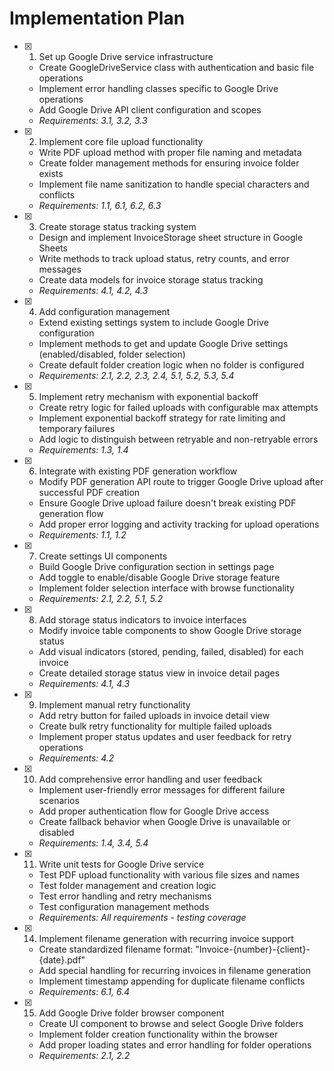 # Implementation Plan

- [x] 1. Set up Google Drive service infrastructure
  - Create GoogleDriveService class with authentication and basic file operations
  - Implement error handling classes specific to Google Drive operations
  - Add Google Drive API client configuration and scopes
  - _Requirements: 3.1, 3.2, 3.3_

- [x] 2. Implement core file upload functionality
  - Write PDF upload method with proper file naming and metadata
  - Create folder management methods for ensuring invoice folder exists
  - Implement file name sanitization to handle special characters and conflicts
  - _Requirements: 1.1, 6.1, 6.2, 6.3_

- [x] 3. Create storage status tracking system
  - Design and implement InvoiceStorage sheet structure in Google Sheets
  - Write methods to track upload status, retry counts, and error messages
  - Create data models for invoice storage status tracking
  - _Requirements: 4.1, 4.2, 4.3_

- [x] 4. Add configuration management
  - Extend existing settings system to include Google Drive configuration
  - Implement methods to get and update Google Drive settings (enabled/disabled, folder selection)
  - Create default folder creation logic when no folder is configured
  - _Requirements: 2.1, 2.2, 2.3, 2.4, 5.1, 5.2, 5.3, 5.4_

- [x] 5. Implement retry mechanism with exponential backoff
  - Create retry logic for failed uploads with configurable max attempts
  - Implement exponential backoff strategy for rate limiting and temporary failures
  - Add logic to distinguish between retryable and non-retryable errors
  - _Requirements: 1.3, 1.4_

- [x] 6. Integrate with existing PDF generation workflow
  - Modify PDF generation API route to trigger Google Drive upload after successful PDF creation
  - Ensure Google Drive upload failure doesn't break existing PDF generation flow
  - Add proper error logging and activity tracking for upload operations
  - _Requirements: 1.1, 1.2_

- [x] 7. Create settings UI components
  - Build Google Drive configuration section in settings page
  - Add toggle to enable/disable Google Drive storage feature
  - Implement folder selection interface with browse functionality
  - _Requirements: 2.1, 2.2, 5.1, 5.2_

- [x] 8. Add storage status indicators to invoice interfaces
  - Modify invoice table components to show Google Drive storage status
  - Add visual indicators (stored, pending, failed, disabled) for each invoice
  - Create detailed storage status view in invoice detail pages
  - _Requirements: 4.1, 4.3_

- [x] 9. Implement manual retry functionality
  - Add retry button for failed uploads in invoice detail view
  - Create bulk retry functionality for multiple failed uploads
  - Implement proper status updates and user feedback for retry operations
  - _Requirements: 4.2_

- [x] 10. Add comprehensive error handling and user feedback
  - Implement user-friendly error messages for different failure scenarios
  - Add proper authentication flow for Google Drive access
  - Create fallback behavior when Google Drive is unavailable or disabled
  - _Requirements: 1.4, 3.4, 5.4_

- [x] 11. Write unit tests for Google Drive service
  - Test PDF upload functionality with various file sizes and names
  - Test folder management and creation logic
  - Test error handling and retry mechanisms
  - Test configuration management methods
  - _Requirements: All requirements - testing coverage_

- [x] 14. Implement filename generation with recurring invoice support
  - Create standardized filename format: "Invoice-{number}-{client}-{date}.pdf"
  - Add special handling for recurring invoices in filename generation
  - Implement timestamp appending for duplicate filename conflicts
  - _Requirements: 6.1, 6.4_

- [x] 15. Add Google Drive folder browser component
  - Create UI component to browse and select Google Drive folders
  - Implement folder creation functionality within the browser
  - Add proper loading states and error handling for folder operations
  - _Requirements: 2.1, 2.2_